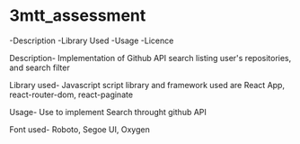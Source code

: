 # 3mtt_assessment

-Description
-Library Used
-Usage
-Licence

Description- 
Implementation of Github API search listing user's repositories, and search filter

Library used-
Javascript script library and framework used are React App, react-router-dom, react-paginate

Usage-
Use to implement Search throught github API

Font used- Roboto, Segoe UI, Oxygen

